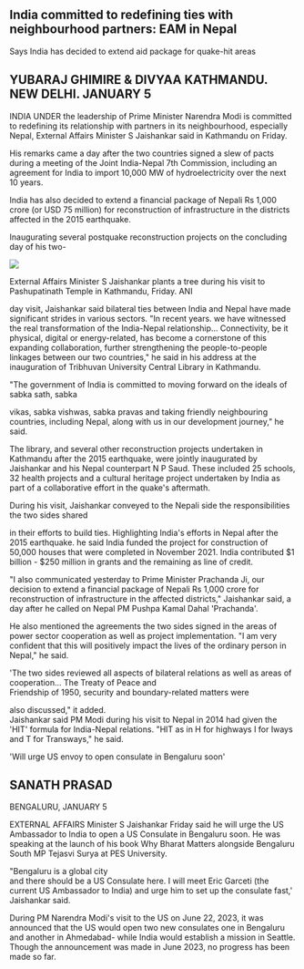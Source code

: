 ## India committed to redefining ties with neighbourhood partners: EAM in Nepal

Says India has decided to extend aid package for quake-hit areas

## YUBARAJ GHIMIRE & DIVYAA KATHMANDU. NEW DELHI. JANUARY 5

INDIA UNDER the leadership of Prime Minister Narendra Modi is committed to redefining its relationship with partners in its neighbourhood, especially<br>Nepal, External Affairs Minister S Jaishankar said in Kathmandu on Friday.

His remarks came a day after the two countries signed a slew of pacts during a meeting of the Joint India-Nepal 7th Commission, including an agreement for India to import 10,000 MW of hydroelectricity over the next 10 years.

India has also decided to extend a financial package of Nepali Rs 1,000 crore (or USD 75 million) for reconstruction of infrastructure in the districts affected in the 2015 earthquake.

Inaugurating several postquake reconstruction projects on the concluding day of his two-

![](_page_0_Picture_7.jpeg)

External Affairs Minister S Jaishankar plants a tree during his visit to Pashupatinath Temple in Kathmandu, Friday. ANI

day visit, Jaishankar said bilateral ties between India and Nepal have made significant strides in various sectors. "In recent years. we have witnessed the real transformation of the India-Nepal relationship... Connectivity, be it physical, digital or energy-related, has become a cornerstone of this expanding collaboration, further strengthening the people-to-people linkages between our two countries," he said in his address at the inauguration of Tribhuvan University Central Library in Kathmandu.

"The government of India is committed to moving forward on the ideals of sabka sath, sabka

vikas, sabka vishwas, sabka pravas and taking friendly neighbouring countries, including Nepal, along with us in our development journey," he said.

The library, and several other reconstruction projects undertaken in Kathmandu after the 2015 earthquake, were jointly inaugurated by Jaishankar and his Nepal counterpart N P Saud. These included 25 schools, 32 health projects and a cultural heritage project undertaken by India as part of a collaborative effort in the quake's aftermath.

During his visit, Jaishankar conveyed to the Nepali side the responsibilities the two sides shared

in their efforts to build ties. Highlighting India's efforts in Nepal after the 2015 earthquake. he said India funded the project for construction of 50,000 houses that were completed in November 2021. India contributed \$1 billion - \$250 million in grants and the remaining as line of credit.

"I also communicated yesterday to Prime Minister Prachanda Ji, our decision to extend a financial package of Nepali Rs 1,000 crore for reconstruction of infrastructure in the affected districts," Jaishankar said, a day after he called on Nepal PM Pushpa Kamal Dahal 'Prachanda'.

He also mentioned the agreements the two sides signed in the areas of power sector cooperation as well as project implementation. "I am very confident that this will positively impact the lives of the ordinary person in Nepal," he said.

'The two sides reviewed all aspects of bilateral relations as well as areas of cooperation... The Treaty of Peace and<br>Friendship of 1950, security and boundary-related matters were

also discussed," it added.<br>Jaishankar said PM Modi during his visit to Nepal in 2014 had given the 'HIT' formula for India-Nepal relations. "HIT as in H for highways I for Iways and T for Transways," he said.

'Will urge US envoy to open consulate in Bengaluru soon'

## SANATH PRASAD

BENGALURU, JANUARY 5

EXTERNAL AFFAIRS Minister S Jaishankar Friday said he will urge the US Ambassador to India to open a US Consulate in Bengaluru soon. He was speaking at the launch of his book Why Bharat Matters alongside Bengaluru South MP Tejasvi Surya at PES University.

"Bengaluru is a global city<br>and there should be a US Consulate here. I will meet Eric Garceti (the current US Ambassador to India) and urge him to set up the consulate fast,' Jaishankar said.

During PM Narendra Modi's visit to the US on June 22, 2023, it was announced that the US would open two new consulates one in Bengaluru and another in Ahmedabad- while India would establish a mission in Seattle. Though the announcement was made in June 2023, no progress has been made so far.